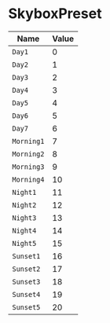 
# SkyboxPreset

| Name | Value |
| ----------- | ------------------------------------ |
| `Day1` | 0 |
| `Day2` | 1 |
| `Day3` | 2 |
| `Day4` | 3 |
| `Day5` | 4 |
| `Day6` | 5 |
| `Day7` | 6 |
| `Morning1` | 7 |
| `Morning2` | 8 |
| `Morning3` | 9 |
| `Morning4` | 10 |
| `Night1` | 11 |
| `Night2` | 12 |
| `Night3` | 13 |
| `Night4` | 14 |
| `Night5` | 15 |
| `Sunset1` | 16 |
| `Sunset2` | 17 |
| `Sunset3` | 18 |
| `Sunset4` | 19 |
| `Sunset5` | 20 |
